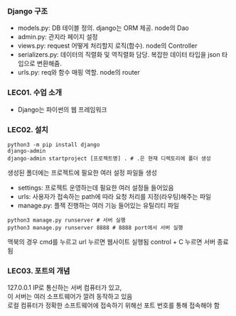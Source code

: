 ### Django 구조
- models.py: DB 테이블 정의. django는 ORM 제공. node의 Dao
- admin.py: 관지라 페이지 설정
- views.py: request 어떻게 처리할지 로직(함수). node의 Controller
- serializers.py: 데이터의 직렬화 및 역직렬화 담당. 복잡한 데이터 타입을 json 타입으로 변환해줌.
- urls.py: req와 함수 매핑 역할. node의 router

### LEC01. 수업 소개
- Django는 파이썬의 웹 프레임워크


### LEC02. 설치
```
python3 -m pip install django
django-admin
django-admin startproject [프로젝트명] . # .은 현재 디렉토리에 폴더 생성
```
생성된 폴더에는 프로젝트에 필요한 여러 설정 파일들 생성
- settings: 프로젝트 운영하는데 필요한 여러 설정들 들어있음
- urls: 사용자가 접속하는 path에 따라 요청 처리를 지정(라우팅)해주는 파일
- manage.py: 플젝 진행하는 여러 기능 들어있는 유틸리티 파일

```
python3 manage.py runserver # 서버 실행
python3 manage.py runserver 8888 # 8888 port에서 서버 실행
```
맥북의 경우 cmd를 누르고 url 누르면 웹사이트 실행됨
control + C 누르면 서버 종료됨

### LEC03. 포트의 개념
127.0.0.1 IP로 통신하는 서버 컴퓨터가 있고,   
이 서버는 여러 소프트웨어가 깔려 동작하고 있음  
로컬 컴퓨터가 정확한 소프트웨어에 접속하기 위해선 포트 번호를 통해 접속해야 함  

